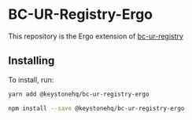 # BC-UR-Registry-Ergo

This repository is the Ergo extension of [bc-ur-registry](https://github.com/KeystoneHQ/ur-registry)

## Installing

To install, run:

```bash
yarn add @keystonehq/bc-ur-registry-ergo
```

```bash
npm install --save @keystonehq/bc-ur-registry-ergo
```
